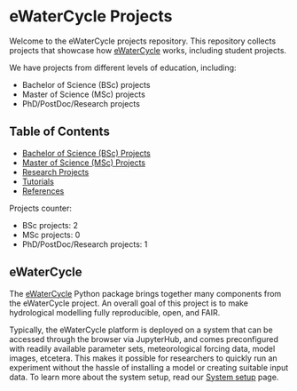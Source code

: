 # eWaterCycle Projects

Welcome to the eWaterCycle projects repository. This repository collects projects that showcase how [eWaterCycle](https://ewatercycle.readthedocs.io/en/latest/index.html) works, including student projects.

We have projects from different levels of education, including:
- Bachelor of Science (BSc) projects
- Master of Science (MSc) projects
- PhD/PostDoc/Research projects

## Table of Contents
- [Bachelor of Science (BSc) Projects](https://www.ewatercycle.org/projects/main/thesis_projects/BSc/overview_BSc_thesis_projects.html)
- [Master of Science (MSc) Projects](https://www.ewatercycle.org/projects/main/thesis_projects/MSc/overview_MSc_thesis_projects.html)
- [Research Projects](https://www.ewatercycle.org/projects/main/thesis_projects/Research/overview_research_projects.html)
- [Tutorials](https://www.ewatercycle.org/projects/main/tutorials_examples/intro_tutorials_examples.html)
- [References](https://www.ewatercycle.org/projects/main/references.html)

Projects counter:
- BSc projects: 2
- MSc projects: 0
- PhD/PostDoc/Research projects: 1

## eWaterCycle

The [eWaterCycle](https://ewatercycle.readthedocs.io/en/latest/index.html) Python package brings together many components from the eWaterCycle project. 
An overall goal of this project is to make hydrological modelling fully reproducible, open, and FAIR.

Typically, the eWaterCycle platform is deployed on a system that can be accessed through the browser via JupyterHub, and comes preconfigured with readily available parameter sets, meteorological forcing data, model images, etcetera. 
This makes it possible for researchers to quickly run an experiment without the hassle of installing a model or creating suitable input data. 
To learn more about the system setup, read our [System setup](https://ewatercycle.readthedocs.io/en/latest/system_setup.html) page.

